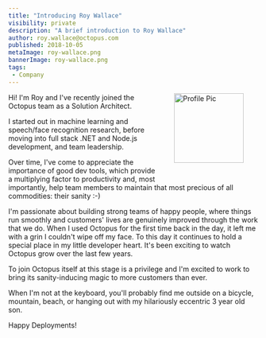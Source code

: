 ```yaml
---
title: "Introducing Roy Wallace"
visibility: private
description: "A brief introduction to Roy Wallace"
author: roy.wallace@octopus.com
published: 2018-10-05
metaImage: roy-wallace.png
bannerImage: roy-wallace.png
tags:
 - Company
---
```

<div style="float: right; margin: 30px; margin-top: 0">
<img alt="Profile Pic" src="https://i.octopus.com/site/team/roy-wallace.2.jpg" height="140" width="140" />
</div>

Hi! I'm Roy and I've recently joined the Octopus team as a Solution Architect. 

I started out in machine learning and speech/face recognition research, before moving into full stack .NET and Node.js development, and team leadership.

Over time, I've come to appreciate the importance of good dev tools, which provide a multiplying factor to productivity and, most importantly, help team members to maintain 
that most precious of all commodities: their sanity :-)

I'm passionate about building strong teams of happy people, where things run smoothly and customers' lives are genuinely improved through the work that we do.
When I used Octopus for the first time back in the day, it left me with a grin I couldn't wipe off my face.
To this day it continues to hold a special place in my little developer heart. It's been exciting to watch Octopus grow over the last few years.

To join Octopus itself at this stage is a privilege and I'm excited to work to bring its sanity-inducing magic to more customers than ever.

When I'm not at the keyboard, you'll probably find me outside on a bicycle, mountain, beach, or hanging out with my hilariously eccentric 3 year old son.

Happy Deployments!
